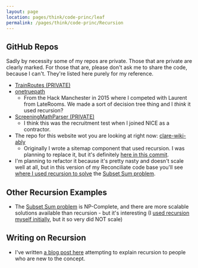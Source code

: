 ```yaml
---
layout: page
location: pages/think/code-princ/leaf
permalink: /pages/think/code-princ/Recursion
---
```


## GitHub Repos

Sadly by necessity some of my repos are private. Those that are private are clearly marked. For those that are, please don't ask me to share the code, because I can't. They're listed here purely for my reference.

- [TrainRoutes (PRIVATE)](https://github.com/claresudbery/TrainRoutes)	
- [onetruepath](https://github.com/claresudbery/onetruepath)
    - From the Hack Manchester in 2015 where I competed with Laurent from LateRooms. We made a sort of decision tree thing and I _think_ it used recursion?
- [ScreeningMathParser (PRIVATE)](https://github.com/claresudbery/ScreeningMathParser)
    - I think this was the recruitment test when I joined NICE as a contractor.
- The repo for this website wot you are looking at right now: [clare-wiki-ably](https://github.com/claresudbery/clare-wiki-ably)
    - Originally I wrote a sitemap component that used recursion. I was planning to replace it, but it's definitely [here in this commit](https://github.com/claresudbery/clare-wiki-ably/blob/357e2c0a95ffa00712e6c22760bef324c40776c1/_includes/recursive-subfolders.html).
- I'm planning to refactor it because it's pretty nasty and doesn't scale well at all, but in this version of my Reconciliate code base you'll see [where I used recursion to solve](https://github.com/claresudbery/Reconciliate/blob/5f778e5631b64afd7f6154edd0db3f296421777d/Console/Reconciliation/Matchers/MultipleAmountMatcher.cs#L71) the [Subset Sum problem](https://www.geeksforgeeks.org/subset-sum-problem-dp-25/).

## Other Recursion Examples

- The [Subset Sum problem](https://www.geeksforgeeks.org/subset-sum-problem-dp-25/) is NP-Complete, and there are more scalable solutions available than recursion - but it's interesting (I [used recursion myself initially](https://github.com/claresudbery/Reconciliate/blob/5f778e5631b64afd7f6154edd0db3f296421777d/Console/Reconciliation/Matchers/MultipleAmountMatcher.cs#L71), but it so very did NOT scale)

## Writing on Recursion

- I've written [a blog post here](http://insimpleterms.blog/recursion-recursive-functions) attempting to explain recursion to people who are new to the concept.